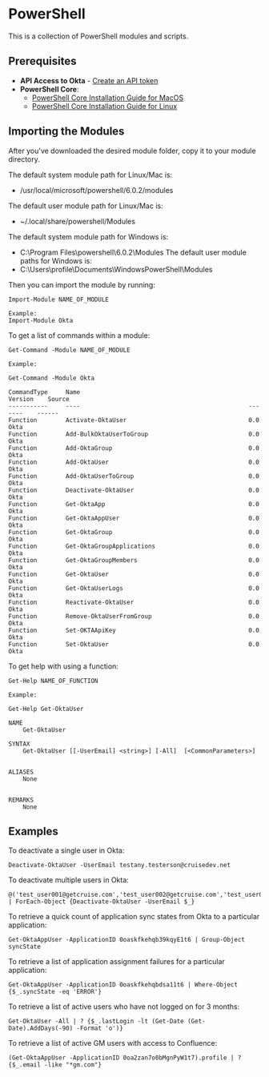 # PowerShell
This is a collection of PowerShell modules and scripts. 

## Prerequisites

* **API Access to Okta** - [Create an API token](https://developer.okta.com/docs/api/getting_started/getting_a_token)
* **PowerShell Core**:
	* [PowerShell Core Installation Guide for MacOS](https://docs.microsoft.com/en-us/powershell/scripting/setup/installing-powershell-core-on-macos-and-linux?view=powershell-6#macos-1012)
	* [PowerShell Core Installation Guide for Linux](https://docs.microsoft.com/en-us/powershell/scripting/setup/installing-powershell-core-on-macos-and-linux?view=powershell-6#ubuntu-1404)

## Importing the Modules

After you've downloaded the desired module folder, copy it to your module directory.

The default system module path for Linux/Mac is:
* /usr/local/microsoft/powershell/6.0.2/modules

The default user module path for Linux/Mac is:
* ~/.local/share/powershell/Modules

The default system module path for Windows is: 
* C:\Program Files\powershell\6.0.2\Modules
The default user module paths for Windows is:
* C:\Users\profile\Documents\WindowsPowerShell\Modules

Then you can import the module by running: 

```
Import-Module NAME_OF_MODULE

Example:
Import-Module Okta
```

To get a list of commands within a module:

```
Get-Command -Module NAME_OF_MODULE

Example:

Get-Command -Module Okta

CommandType     Name                                               Version    Source                                                  
-----------     ----                                               -------    ------                                                  
Function        Activate-OktaUser                                  0.0        Okta                                                    
Function        Add-BulkOktaUserToGroup                            0.0        Okta                                                    
Function        Add-OktaGroup                                      0.0        Okta                                                    
Function        Add-OktaUser                                       0.0        Okta                                                    
Function        Add-OktaUserToGroup                                0.0        Okta                                                    
Function        Deactivate-OktaUser                                0.0        Okta                                                    
Function        Get-OktaApp                                        0.0        Okta                                                    
Function        Get-OktaAppUser                                    0.0        Okta                                                    
Function        Get-OktaGroup                                      0.0        Okta                                                    
Function        Get-OktaGroupApplications                          0.0        Okta                                                    
Function        Get-OktaGroupMembers                               0.0        Okta                                                    
Function        Get-OktaUser                                       0.0        Okta                                                    
Function        Get-OktaUserLogs                                   0.0        Okta                                                    
Function        Reactivate-OktaUser                                0.0        Okta                                                    
Function        Remove-OktaUserFromGroup                           0.0        Okta                                                    
Function        Set-OKTAApiKey                                     0.0        Okta                                                    
Function        Set-OktaUser                                       0.0        Okta                                                

```

To get help with using a function:

```
Get-Help NAME_OF_FUNCTION

Example:

Get-Help Get-OktaUser

NAME
    Get-OktaUser
    
SYNTAX
    Get-OktaUser [[-UserEmail] <string>] [-All]  [<CommonParameters>]
    

ALIASES
    None
    

REMARKS
    None

```

## Examples

To deactivate a single user in Okta:
```
Deactivate-OktaUser -UserEmail testany.testerson@cruisedev.net
```

To deactivate multiple users in Okta:
```
@('test_user001@getcruise.com','test_user002@getcruise.com','test_user002@getcruise.com') | ForEach-Object {Deactivate-OktaUser -UserEmail $_}
```

To retrieve a quick count of application sync states from Okta to a particular application:
```
Get-OktaAppUser -ApplicationID 0oaskfkehqb39kqyE1t6 | Group-Object syncState
```

To retrieve a list of application assignment failures for a particular application:
```
Get-OktaAppUser -ApplicationID 0oaskfkehqbdsa11t6 | Where-Object {$_.syncState -eq 'ERROR'}
```

To retrieve a list of active users who have not logged on for 3 months:
```
Get-OktaUser -All | ? {$_.lastLogin -lt (Get-Date (Get-Date).AddDays(-90) -Format 'o')}
```

To retrieve a list of active GM users with access to Confluence:
```
(Get-OktaAppUser -ApplicationID 0oa2zan7o0bMgnPyW1t7).profile | ? {$_.email -like "*gm.com"}
```

